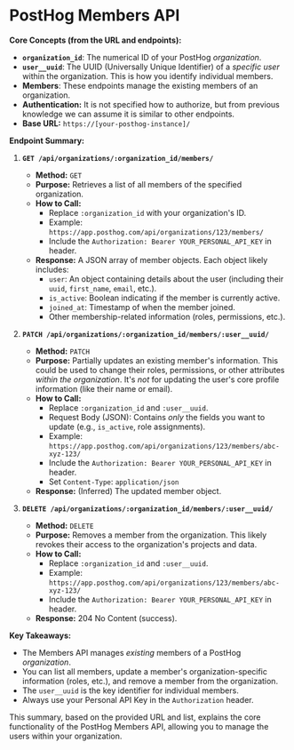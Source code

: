 # PostHog Members API
**Core Concepts (from the URL and endpoints):**

*   **`organization_id`**: The numerical ID of your PostHog *organization*.
*   **`user__uuid`**:  The UUID (Universally Unique Identifier) of a *specific user* within the organization. This is how you identify individual members.
*   **Members**: These endpoints manage the existing members of an organization.
* **Authentication:** It is not specified how to authorize, but from previous knowledge we can assume it is similar to other endpoints.
*   **Base URL:** `https://[your-posthog-instance]/`

**Endpoint Summary:**

1.  **`GET /api/organizations/:organization_id/members/`**

    *   **Method:** `GET`
    *   **Purpose:** Retrieves a list of all members of the specified organization.
    *   **How to Call:**
        *   Replace `:organization_id` with your organization's ID.
        *   Example: `https://app.posthog.com/api/organizations/123/members/`
        *   Include the `Authorization: Bearer YOUR_PERSONAL_API_KEY` in header.
    *   **Response:** A JSON array of member objects. Each object likely includes:
        *   `user`: An object containing details about the user (including their `uuid`, `first_name`, `email`, etc.).
        *   `is_active`:  Boolean indicating if the member is currently active.
        *    `joined_at`: Timestamp of when the member joined.
        *   Other membership-related information (roles, permissions, etc.).

2.  **`PATCH /api/organizations/:organization_id/members/:user__uuid/`**

    *   **Method:** `PATCH`
    *   **Purpose:** Partially updates an existing member's information. This could be used to change their roles, permissions, or other attributes *within the organization*.  It's *not* for updating the user's core profile information (like their name or email).
    *   **How to Call:**
        *   Replace `:organization_id` and `:user__uuid`.
        *   Request Body (JSON): Contains *only* the fields you want to update (e.g., `is_active`, role assignments).
        *   Example: `https://app.posthog.com/api/organizations/123/members/abc-xyz-123/`
        *   Include the `Authorization: Bearer YOUR_PERSONAL_API_KEY` in header.
         *  Set `Content-Type`: `application/json`
    *   **Response:** (Inferred) The updated member object.

3.  **`DELETE /api/organizations/:organization_id/members/:user__uuid/`**

    *   **Method:** `DELETE`
    *   **Purpose:** Removes a member from the organization. This likely revokes their access to the organization's projects and data.
    *   **How to Call:**
        *   Replace `:organization_id` and `:user__uuid`.
        *   Example: `https://app.posthog.com/api/organizations/123/members/abc-xyz-123/`
        *   Include the `Authorization: Bearer YOUR_PERSONAL_API_KEY` in header.
    *   **Response:** 204 No Content (success).

**Key Takeaways:**

*   The Members API manages *existing* members of a PostHog *organization*.
*   You can list all members, update a member's organization-specific information (roles, etc.), and remove a member from the organization.
*   The `user__uuid` is the key identifier for individual members.
*   Always use your Personal API Key in the `Authorization` header.

This summary, based on the provided URL and list, explains the core functionality of the PostHog Members API, allowing you to manage the users within your organization.
